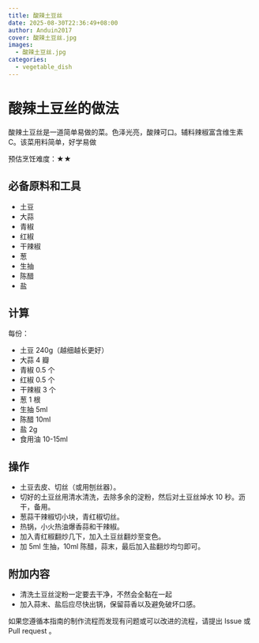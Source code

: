 ```yaml
---
title: 酸辣土豆丝
date: 2025-08-30T22:36:49+08:00
author: Anduin2017
cover: 酸辣土豆丝.jpg
images:
  - 酸辣土豆丝.jpg
categories:
  - vegetable_dish
---
```


# 酸辣土豆丝的做法

酸辣土豆丝是一道简单易做的菜。色泽光亮，酸辣可口。辅料辣椒富含维生素 C。该菜用料简单，好学易做

预估烹饪难度：★★

## 必备原料和工具

- 土豆
- 大蒜
- 青椒
- 红椒
- 干辣椒
- 葱
- 生抽
- 陈醋
- 盐

## 计算

每份：

- 土豆 240g（越细越长更好）
- 大蒜 4 瓣
- 青椒 0.5 个
- 红椒 0.5 个
- 干辣椒 3 个
- 葱 1 根
- 生抽 5ml
- 陈醋 10ml
- 盐 2g
- 食用油 10-15ml

## 操作

- 土豆去皮、切丝（或用刨丝器）。
- 切好的土豆丝用清水清洗，去除多余的淀粉，然后对土豆丝焯水 10 秒。沥干，备用。
- 葱蒜干辣椒切小块，青红椒切丝。
- 热锅，小火热油爆香蒜和干辣椒。
- 加入青红椒翻炒几下，加入土豆丝翻炒至变色。
- 加 5ml 生抽，10ml 陈醋，蒜末，最后加入盐翻炒均匀即可。

## 附加内容

- 清洗土豆丝淀粉一定要去干净，不然会全黏在一起
- 加入蒜末、盐后应尽快出锅，保留蒜香以及避免破坏口感。

如果您遵循本指南的制作流程而发现有问题或可以改进的流程，请提出 Issue 或 Pull request 。
